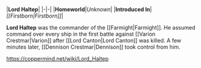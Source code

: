 |**Lord Haltep**|
|-|-|
|**Homeworld**|*Unknown*|
|**Introduced In**|*[[Firstborn\|Firstborn]]*|

**Lord Haltep** was the commander of the [[Farmight\|Farmight]]. He assumed command over every ship in the first battle against [[Varion Crestmar\|Varion]] after [[Lord Canton\|Lord Canton]] was killed. A few minutes later, [[Dennison Crestmar\|Dennison]] took control from him.



https://coppermind.net/wiki/Lord_Haltep